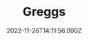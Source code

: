 ---
date: 2022-11-26T14:11:56.000Z
title: Greggs
latitude: 52.04374535906318
longitude: 0.9541832704116358
url: http://www.greggs.co.uk
category: checkin
---